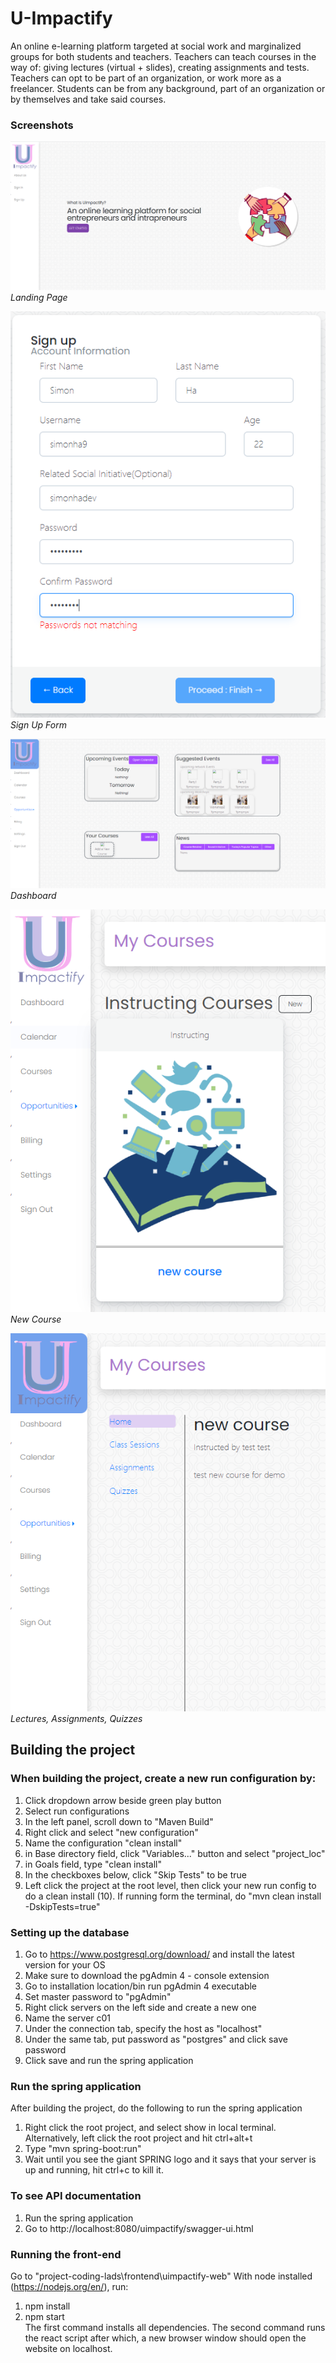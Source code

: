 # U-Impactify

An online e-learning platform targeted at social work and marginalized groups for both students and teachers.  Teachers can teach courses in the way of: giving lectures (virtual + slides), creating assignments and tests.  Teachers can opt to be part of an organization, or work more as a freelancer.  Students can be from any background, part of an organization or by themselves and take said courses.

### Screenshots
![landing_page](/frontend/uimpactify-web/public/landing_page.png?raw=true)
*Landing Page*

![sign_up_form](/frontend/uimpactify-web/public/sign_up_form.png?raw=true)
*Sign Up Form*

![dashboard](/frontend/uimpactify-web/public/dashboard.png?raw=true)
*Dashboard*

![course](/frontend/uimpactify-web/public/course.png?raw=true)
*New Course*

![course_dashboard](/frontend/uimpactify-web/public/course_dashboard.png?raw=true)
*Lectures, Assignments, Quizzes*


## Building the project

### When building the project, create a new run configuration by:
1. Click dropdown arrow beside green play button
2. Select run configurations
3. In the left panel, scroll down to "Maven Build"
4. Right click and select "new configuration"
5. Name the configuration "clean install"
6. in Base directory field, click "Variables..." button and select "project_loc"
7. in Goals field, type "clean install"
8. In the checkboxes below, click "Skip Tests" to be true
9. Left click the project at the root level, then click your new run config to do a clean install
(10).  If running form the terminal, do "mvn clean install -DskipTests=true"

### Setting up the database
1. Go to https://www.postgresql.org/download/ and install the latest version for your OS
2. Make sure to download the pgAdmin 4 - console extension
3. Go to installation location/bin run pgAdmin 4 executable
4. Set master password to "pgAdmin"
5. Right click servers on the left side and create a new one
6. Name the server c01
7. Under the connection tab, specify the host as "localhost"
8. Under the same tab, put password as "postgres" and click save password
9. Click save and run the spring application

### Run the spring application
After building the project, do the following to run the spring application
1. Right click the root project, and select show in local terminal.  Alternatively, left click the root project and hit ctrl+alt+t
2. Type "mvn spring-boot:run"
3. Wait until you see the giant SPRING logo and it says that your server is up and running, hit ctrl+c to kill it.

### To see API documentation
1. Run the spring application
2. Go to http://localhost:8080/uimpactify/swagger-ui.html

### Running the front-end
Go to "project-coding-lads\frontend\uimpactify-web"
With node installed (https://nodejs.org/en/), run:
1. npm install
2. npm start  
The first command installs all dependencies.
The second command runs the react script after which, a new browser window should open the website on localhost.
